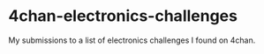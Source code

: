# 4chan-electronics-challenges
My submissions to a list of electronics challenges I found on 4chan.
